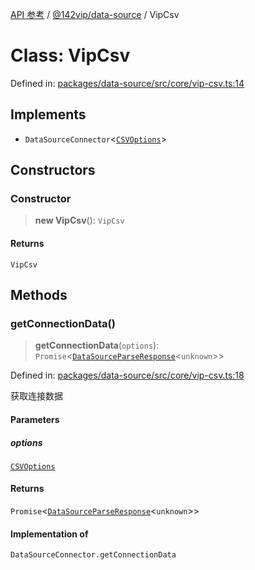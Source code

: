 [API 参考](../../../index.md) / [@142vip/data-source](../index.md) / VipCsv

# Class: VipCsv

Defined in: [packages/data-source/src/core/vip-csv.ts:14](https://github.com/142vip/core-x/blob/15d5bc9ef4bece78c0e60bdf074a2d245f625100/packages/data-source/src/core/vip-csv.ts#L14)

## Implements

- `DataSourceConnector`\<[`CSVOptions`](../interfaces/CSVOptions.md)\>

## Constructors

### Constructor

> **new VipCsv**(): `VipCsv`

#### Returns

`VipCsv`

## Methods

### getConnectionData()

> **getConnectionData**(`options`): `Promise`\<[`DataSourceParseResponse`](../interfaces/DataSourceParseResponse.md)\<`unknown`\>\>

Defined in: [packages/data-source/src/core/vip-csv.ts:18](https://github.com/142vip/core-x/blob/15d5bc9ef4bece78c0e60bdf074a2d245f625100/packages/data-source/src/core/vip-csv.ts#L18)

获取连接数据

#### Parameters

##### options

[`CSVOptions`](../interfaces/CSVOptions.md)

#### Returns

`Promise`\<[`DataSourceParseResponse`](../interfaces/DataSourceParseResponse.md)\<`unknown`\>\>

#### Implementation of

`DataSourceConnector.getConnectionData`

